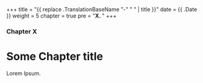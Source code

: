 +++
title = "{{ replace .TranslationBaseName "-" " " | title }}"
date = {{ .Date }}
weight = 5
chapter = true
pre = "<b>X. </b>"
+++

### Chapter X

# Some Chapter title

Lorem Ipsum.

